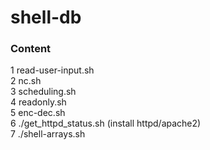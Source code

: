 # shell-db
### Content  
1 read-user-input.sh  
2 nc.sh  
3 scheduling.sh  
4 readonly.sh  
5 enc-dec.sh  
6 ./get_httpd_status.sh  (install httpd/apache2)  
7 ./shell-arrays.sh  
